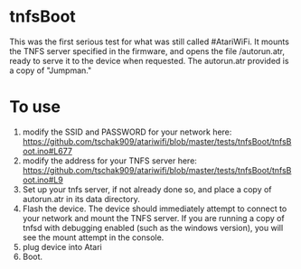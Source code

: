 tnfsBoot
========

This was the first serious test for what was still called #AtariWiFi. It mounts the TNFS server specified in the firmware, and
opens the file /autorun.atr, ready to serve it to the device when requested. The autorun.atr provided is a copy of "Jumpman."

To use
======

1. modify the SSID and PASSWORD for your network here: https://github.com/tschak909/atariwifi/blob/master/tests/tnfsBoot/tnfsBoot.ino#L677
2. modify the address for your TNFS server here: https://github.com/tschak909/atariwifi/blob/master/tests/tnfsBoot/tnfsBoot.ino#L9
3. Set up your tnfs server, if not already done so, and place a copy of autorun.atr in its data directory.
4. Flash the device. The device should immediately attempt to connect to your network and mount the TNFS server. If you are running a copy of tnfsd with debugging enabled (such as the windows version), you will see the mount attempt in the console.
5. plug device into Atari
6. Boot.

